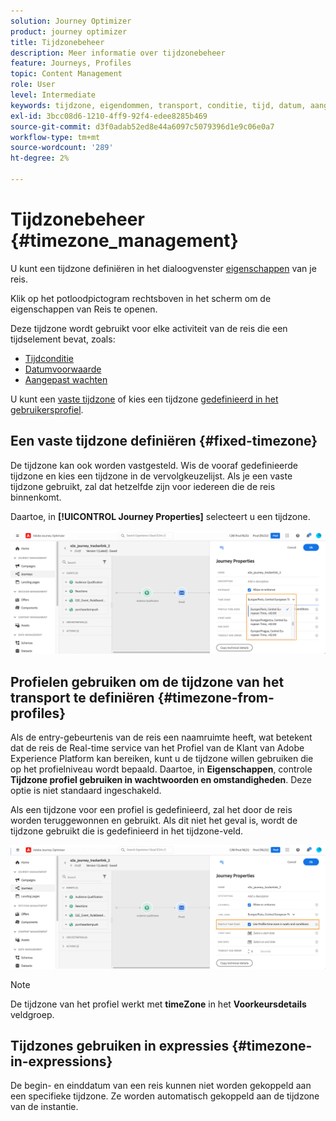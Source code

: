 ```yaml
---
solution: Journey Optimizer
product: journey optimizer
title: Tijdzonebeheer
description: Meer informatie over tijdzonebeheer
feature: Journeys, Profiles
topic: Content Management
role: User
level: Intermediate
keywords: tijdzone, eigendommen, transport, conditie, tijd, datum, aangepast
exl-id: 3bcc08d6-1210-4ff9-92f4-edee8285b469
source-git-commit: d3f0adab52ed8e44a6097c5079396d1e9c06e0a7
workflow-type: tm+mt
source-wordcount: '289'
ht-degree: 2%

---
```


# Tijdzonebeheer {#timezone_management}

U kunt een tijdzone definiëren in het dialoogvenster [eigenschappen](../building-journeys/journey-gs.md#change-properties) van je reis.

Klik op het potloodpictogram rechtsboven in het scherm om de eigenschappen van Reis te openen.

Deze tijdzone wordt gebruikt voor elke activiteit van de reis die een tijdselement bevat, zoals:

* [Tijdconditie](../building-journeys/condition-activity.md#time_condition)
* [Datumvoorwaarde](../building-journeys/condition-activity.md#date_condition)
* [Aangepast wachten](../building-journeys/wait-activity.md#custom)

<!--
* [Fixed date wait](../building-journeys/wait-activity.md#fixed_date)
-->

U kunt een [vaste tijdzone](#fixed-timezone) of kies een tijdzone [gedefinieerd in het gebruikersprofiel](#timezone-from-profiles).

## Een vaste tijdzone definiëren {#fixed-timezone}

De tijdzone kan ook worden vastgesteld. Wis de vooraf gedefinieerde tijdzone en kies een tijdzone in de vervolgkeuzelijst. Als je een vaste tijdzone gebruikt, zal dat hetzelfde zijn voor iedereen die de reis binnenkomt.

Daartoe, in **[!UICONTROL Journey Properties]** selecteert u een tijdzone.

![](assets/journey72.png)

## Profielen gebruiken om de tijdzone van het transport te definiëren {#timezone-from-profiles}

Als de entry-gebeurtenis van de reis een naamruimte heeft, wat betekent dat de reis de Real-time service van het Profiel van de Klant van Adobe Experience Platform kan bereiken, kunt u de tijdzone willen gebruiken die op het profielniveau wordt bepaald. Daartoe, in **Eigenschappen**, controle **Tijdzone profiel gebruiken in wachtwoorden en omstandigheden**. Deze optie is niet standaard ingeschakeld.

Als een tijdzone voor een profiel is gedefinieerd, zal het door de reis worden teruggewonnen en gebruikt. Als dit niet het geval is, wordt de tijdzone gebruikt die is gedefinieerd in het tijdzone-veld.

![](assets/journey73.png)

>[!NOTE]
>
>De tijdzone van het profiel werkt met **timeZone** in het **Voorkeursdetails** veldgroep.

## Tijdzones gebruiken in expressies {#timezone-in-expressions}

De begin- en einddatum van een reis kunnen niet worden gekoppeld aan een specifieke tijdzone. Ze worden automatisch gekoppeld aan de tijdzone van de instantie.

